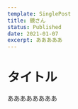 ```yaml
---
template: SinglePost
title: 鏡さん
status: Published
date: 2021-01-07
excerpt: あああああ
---
```

# タイトル
ああああああああ
